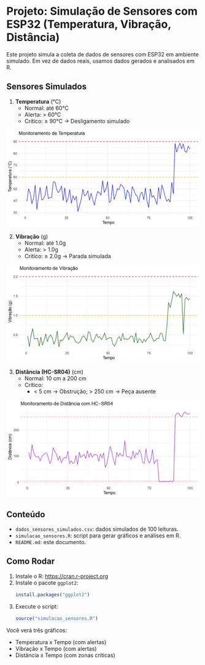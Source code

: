 
# Projeto: Simulação de Sensores com ESP32 (Temperatura, Vibração, Distância)

Este projeto simula a coleta de dados de sensores com ESP32 em ambiente simulado. Em vez de dados reais, usamos dados gerados e analisados em R.

## Sensores Simulados

1. **Temperatura** (°C)
   - Normal: até 60°C
   - Alerta: > 60°C
   - Crítico: ≥ 90°C → Desligamento simulado
  
![Monitoramento-Temperatura](https://github.com/Nico-Araujo/FIAP/blob/6d472ea93e4c65fce0d1a852d377f8287661a488/Fase%204/Enterprise%20Challenge/Simula%C3%A7%C3%A3o%20Sensores/Monitoramento%20de%20Temperatura_page-0001.jpg)


2. **Vibração** (g)
   - Normal: até 1.0g
   - Alerta: > 1.0g
   - Crítico: ≥ 2.0g → Parada simulada
   
![Monitoramento-Vibracao](https://github.com/Nico-Araujo/FIAP/blob/cf53b3774a0481db5b02a0bad4d02b080e5bb78a/Fase%204/Enterprise%20Challenge/Simula%C3%A7%C3%A3o%20Sensores/Monitoramento%20de%20Vibra%C3%A7%C3%A3o_page-0001.jpg)


3. **Distância (HC-SR04)** (cm)
   - Normal: 10 cm a 200 cm
   - Crítico:
     - < 5 cm → Obstrução; > 250 cm → Peça ausente
   
![Monitoramento-Distancia](https://github.com/Nico-Araujo/FIAP/blob/5b5ec4f7d4b1d047b4172266f1ef579758151ca5/Fase%204/Enterprise%20Challenge/Simula%C3%A7%C3%A3o%20Sensores/Monitoramento%20de%20Dist%C3%A2ncia_page-0001.jpg)


## Conteúdo

- `dados_sensores_simulados.csv`: dados simulados de 100 leituras.
- `simulacao_sensores.R`: script para gerar gráficos e análises em R.
- `README.md`: este documento.

## Como Rodar

1. Instale o R: https://cran.r-project.org
2. Instale o pacote `ggplot2`:
   ```r
   install.packages("ggplot2")
   ```
3. Execute o script:
   ```r
   source("simulacao_sensores.R")
   ```

Você verá três gráficos:
- Temperatura x Tempo (com alertas)
- Vibração x Tempo (com alertas)
- Distância x Tempo (com zonas críticas)
